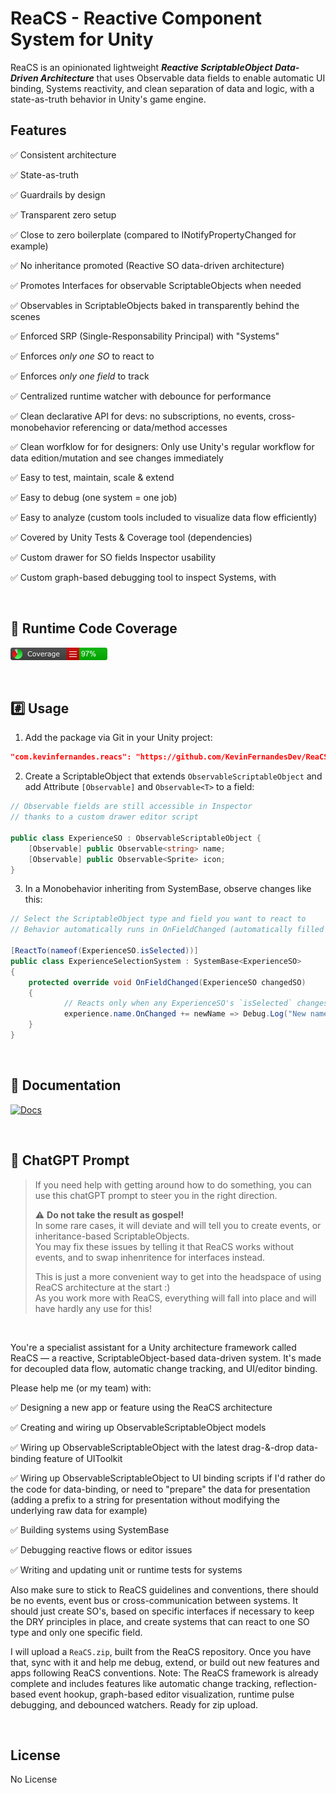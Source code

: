 # ReaCS - Reactive Component System for Unity

ReaCS is an opinionated lightweight <b><i>Reactive ScriptableObject Data-Driven Architecture</i></b> that uses Observable data fields to enable automatic UI binding, Systems reactivity, and clean separation of data and logic, with a state-as-truth behavior in Unity's game engine.

## Features
✅ Consistent architecture

✅ State-as-truth

✅ Guardrails by design

✅ Transparent zero setup

✅ Close to zero boilerplate (compared to INotifyPropertyChanged for example)

✅ No inheritance promoted (Reactive SO data-driven architecture)

✅ Promotes Interfaces for observable ScriptableObjects when needed

✅ Observables in ScriptableObjects baked in transparently behind the scenes

✅ Enforced SRP (Single-Responsability Principal) with "Systems" 

✅ Enforces *only one SO* to react to

✅ Enforces *only one field* to track

✅ Centralized runtime watcher with debounce for performance

✅ Clean declarative API for devs: no subscriptions, no events, cross-monobehavior referencing or data/method accesses

✅ Clean worfklow for for designers: Only use Unity's regular workflow for data edition/mutation and see changes immediately

✅ Easy to test, maintain, scale & extend

✅ Easy to debug (one system = one job)

✅ Easy to analyze (custom tools included to visualize data flow efficiently)

✅ Covered by Unity Tests & Coverage tool (dependencies)

✅ Custom drawer for SO fields Inspector usability

✅ Custom graph-based debugging tool to inspect Systems, with

</br> 

## 🔎 Runtime Code Coverage
[![Alt text](https://github.com/KevinFernandesDev/ReaCS/blob/main/badge_linecoverage.png)](https://github.com/KevinFernandesDev/ReaCS/blob/main/badge_linecoverage.png)

</br>

## #️⃣ Usage
1. Add the package via Git in your Unity project:
```json
"com.kevinfernandes.reacs": "https://github.com/KevinFernandesDev/ReaCS.git"
```

2. Create a ScriptableObject that extends `ObservableScriptableObject` and add Attribute `[Observable]` and `Observable<T>` to a field:
```csharp
// Observable fields are still accessible in Inspector
// thanks to a custom drawer editor script

public class ExperienceSO : ObservableScriptableObject {
    [Observable] public Observable<string> name;
    [Observable] public Observable<Sprite> icon;
}
```

3. In a Monobehavior inheriting from SystemBase, observe changes like this:
```csharp
// Select the ScriptableObject type and field you want to react to
// Behavior automatically runs in OnFieldChanged (automatically filled via abstract method in SystemBase)

[ReactTo(nameof(ExperienceSO.isSelected))]
public class ExperienceSelectionSystem : SystemBase<ExperienceSO>
{
    protected override void OnFieldChanged(ExperienceSO changedSO)
    {
            // Reacts only when any ExperienceSO's `isSelected` changes
            experience.name.OnChanged += newName => Debug.Log("New name: " + newName);
    }
}
```

</br> 

## 📘 Documentation
[![Docs](https://img.shields.io/badge/docs-online-blue)](https://github.com/KevinFernandesDev/ReaCS/wiki)

<br>

## 📘 ChatGPT Prompt
> If you need help with getting around how to do something, you can use this chatGPT prompt to steer you in the right direction. 
>
>⚠️ <b>Do not take the result as gospel!</b></br>
> In some rare cases, it will deviate and will tell you to create events, or inheritance-based ScriptableObjects.</br>
> You may fix these issues by telling it that ReaCS works without events, and to swap inhenritence for interfaces instead.
> 
> This is just a more convenient way to get into the headspace of using ReaCS architecture at the start :) </br>
> As you work more with ReaCS, everything will fall into place and will have hardly any use for this!
</br>

You're a specialist assistant for a Unity architecture framework called ReaCS — a reactive, ScriptableObject-based data-driven system. 
It's made for decoupled data flow, automatic change tracking, and UI/editor binding.

Please help me (or my team) with:

✅ Designing a new app or feature using the ReaCS architecture</br>

✅ Creating and wiring up ObservableScriptableObject models</br>

✅ Wiring up ObservableScriptableObject with the latest drag-&-drop data-binding feature of UIToolkit</br>

✅ Wiring up ObservableScriptableObject to UI binding scripts if I'd rather do the code for data-binding, or need to "prepare" the data for presentation (adding a prefix to a string for presentation without modifying the underlying raw data for example)</br>

✅ Building systems using SystemBase<T></br>

✅ Debugging reactive flows or editor issues</br>

✅ Writing and updating unit or runtime tests for systems</br>

Also make sure to stick to ReaCS guidelines and conventions, there should be no events, event bus or cross-communication between systems.
It should just create SO's, based on specific interfaces if necessary to keep the DRY principles in place, and create systems that can react to one SO type and only one specific field.

I will upload a `ReaCS.zip`, built from the ReaCS repository. Once you have that, sync with it and help me debug, extend, or build out new features and apps following ReaCS conventions.
Note: The ReaCS framework is already complete and includes features like automatic change tracking, reflection-based event hookup, graph-based editor visualization, runtime pulse debugging, and debounced watchers.
Ready for zip upload.

</br> 

## License
No License
